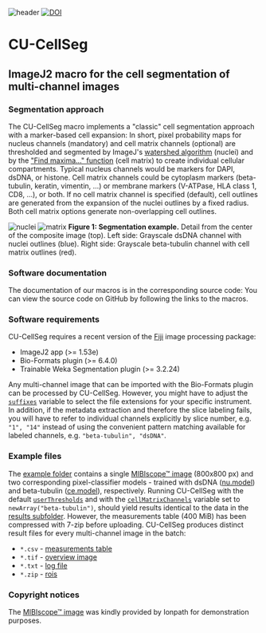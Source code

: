 ![header](https://user-images.githubusercontent.com/19319377/116188917-678dcd00-a6e5-11eb-91ca-9f0418843dff.png)
[![DOI](https://zenodo.org/badge/DOI/10.5281/zenodo.4599644.svg)](https://doi.org/10.5281/zenodo.4599644)
# CU-CellSeg
## ImageJ2 macro for the cell segmentation of multi-channel images

### Segmentation approach
The CU-CellSeg macro implements a "classic" cell segmentation approach with a marker-based cell expansion: In short, pixel probability maps for nucleus channels (mandatory) and cell matrix channels (optional) are thresholded and segmented by ImageJ's [watershed algorithm](https://imagej.nih.gov/ij/docs/guide/146-29.html#sub:Watershed) (nuclei) and by the ["Find maxima..." function](https://imagej.nih.gov/ij/docs/guide/146-29.html#sub:Find-Maxima) (cell matrix) to create individual cellular compartments. Typical nucleus channels would be markers for DAPI, dsDNA, or histone. Cell matrix channels could be cytoplasm markers (beta-tubulin, keratin, vimentin, ...) or membrane markers (V-ATPase, HLA class 1, CD8, ...), or both. If no cell matrix channel is specified (default), cell outlines are generated from the expansion of the nuclei outlines by a fixed radius. Both cell matrix options generate non-overlapping cell outlines.

![nuclei](https://user-images.githubusercontent.com/19319377/116176320-34404380-a6cf-11eb-998f-4f9d501c8398.png) ![matrix](https://user-images.githubusercontent.com/19319377/116176328-373b3400-a6cf-11eb-9588-298a12cf4f00.png)
**Figure 1: Segmentation example.** Detail from the center of the composite image (top). Left side: Grayscale dsDNA channel with nuclei outlines (blue). Right side: Grayscale beta-tubulin channel with cell matrix outlines (red).

### Software documentation
The documentation of our macros is in the corresponding source code: You can view the source code on GitHub by following the links to the macros.

### Software requirements
CU-CellSeg requires a recent version of the [Fiji](https://fiji.sc/) image processing package:
* ImageJ2 app (>= 1.53e)
* Bio-Formats plugin (>= 6.4.0)
* Trainable Weka Segmentation plugin (>= 3.2.24)

Any multi-channel image that can be imported with the Bio-Formats plugin can be processed by CU-CellSeg. However, you might have to adjust the [`suffixes`](https://github.com/christianrickert/CU-CellSeg/blob/1469060902e4277354b93b9649c065e6e55826b2/CU-CellSeg.ijm#L69) variable to select the file extensions for your specific instrument. In addition, if the metadata extraction and therefore the slice labeling fails, you will have to refer to individual channels explicitly by slice number, e.g. `"1", "14"` instead of using the convenient pattern matching available for labeled channels, e.g. `"beta-tubulin", "dsDNA"`.

### Example files
The [example folder](https://github.com/christianrickert/CU-CellSeg/tree/main/example) contains a single [MIBIscope™ image](https://github.com/christianrickert/CU-CellSeg/blob/main/example/20200109_3232_Run-16_FOV1_Final_3232_Top_R3C1_Tonsil.tiff?raw=true) (800x800 px) and two corresponding pixel-classifier models - trained with dsDNA ([nu.model](https://github.com/christianrickert/CU-CellSeg/blob/main/example/nu.model?raw=true)) and beta-tubulin ([ce.model](https://github.com/christianrickert/CU-CellSeg/blob/main/example/ce.model?raw=true)), respectively.
Running CU-CellSeg with the default [`userThresholds`](https://github.com/christianrickert/CU-CellSeg/blob/639e2b154d8455282ee769e337859a0713fe247f/CU-CellSeg.ijm#L75) and with the [`cellMatrixChannels`](https://github.com/christianrickert/CU-CellSeg/blob/639e2b154d8455282ee769e337859a0713fe247f/CU-CellSeg.ijm#L78) variable set to `newArray("beta-tubulin")`, should yield results identical to the data in the [results subfolder](https://github.com/christianrickert/CU-CellSeg/tree/main/example/20200109_3232_Run-16_FOV1_Final_3232_Top_R3C1_Tonsil). However, the measurements table (400 MiB) has been compressed with 7-zip before uploading.
CU-CellSeg produces distinct result files for every multi-channel image in the batch:
* `*.csv` - [measurements table](https://github.com/christianrickert/CU-CellSeg/blob/main/example/20200109_3232_Run-16_FOV1_Final_3232_Top_R3C1_Tonsil/20200109_3232_Run-16_FOV1_Final_3232_Top_R3C1_Tonsil.7z?raw=true)
* `*.tif` - [overview image](https://github.com/christianrickert/CU-CellSeg/blob/main/example/20200109_3232_Run-16_FOV1_Final_3232_Top_R3C1_Tonsil/20200109_3232_Run-16_FOV1_Final_3232_Top_R3C1_Tonsil.tif?raw=true)
* `*.txt` - [log file](https://github.com/christianrickert/CU-CellSeg/blob/main/example/20200109_3232_Run-16_FOV1_Final_3232_Top_R3C1_Tonsil/20200109_3232_Run-16_FOV1_Final_3232_Top_R3C1_Tonsil.txt)
* `*.zip` - [rois](https://github.com/christianrickert/CU-CellSeg/blob/main/example/20200109_3232_Run-16_FOV1_Final_3232_Top_R3C1_Tonsil/20200109_3232_Run-16_FOV1_Final_3232_Top_R3C1_Tonsil.zip?raw=true)

### Copyright notices
The [MIBIscope™ image](https://mibi-share.ionpath.com/tracker/overlay/sets/16/116) was kindly provided by Ionpath for demonstration purposes.
